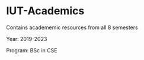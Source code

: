 # IUT-Academics

Contains academemic resources from all 8 semesters

Year: 2019-2023

Program: BSc in CSE
